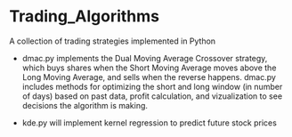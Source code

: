 # Trading_Algorithms
A collection of trading strategies implemented in Python

- dmac.py implements the Dual Moving Average Crossover strategy, which buys shares when the Short Moving Average moves above the Long Moving Average,
and sells when the reverse happens. dmac.py includes methods for optimizing the short and long window (in number of days) based on past data, profit
calculation, and vizualization to see decisions the algorithm is making.

- kde.py will implement kernel regression to predict future stock prices
